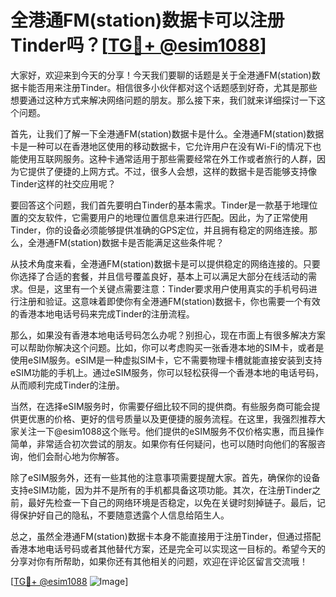 # 全港通FM(station)数据卡可以注册Tinder吗？[[TG💪+ @esim1088](https://t.me/s/esim1088)]

大家好，欢迎来到今天的分享！今天我们要聊的话题是关于全港通FM(station)数据卡能否用来注册Tinder。相信很多小伙伴都对这个话题感到好奇，尤其是那些想要通过这种方式来解决网络问题的朋友。那么接下来，我们就来详细探讨一下这个问题。

首先，让我们了解一下全港通FM(station)数据卡是什么。全港通FM(station)数据卡是一种可以在香港地区使用的移动数据卡，它允许用户在没有Wi-Fi的情况下也能使用互联网服务。这种卡通常适用于那些需要经常在外工作或者旅行的人群，因为它提供了便捷的上网方式。不过，很多人会想，这样的数据卡是否能够支持像Tinder这样的社交应用呢？

要回答这个问题，我们首先要明白Tinder的基本需求。Tinder是一款基于地理位置的交友软件，它需要用户的地理位置信息来进行匹配。因此，为了正常使用Tinder，你的设备必须能够提供准确的GPS定位，并且拥有稳定的网络连接。那么，全港通FM(station)数据卡是否能满足这些条件呢？

从技术角度来看，全港通FM(station)数据卡是可以提供稳定的网络连接的。只要你选择了合适的套餐，并且信号覆盖良好，基本上可以满足大部分在线活动的需求。但是，这里有一个关键点需要注意：Tinder要求用户使用真实的手机号码进行注册和验证。这意味着即使你有全港通FM(station)数据卡，你也需要一个有效的香港本地电话号码来完成Tinder的注册流程。

那么，如果没有香港本地电话号码怎么办呢？别担心，现在市面上有很多解决方案可以帮助你解决这个问题。比如，你可以考虑购买一张香港本地的SIM卡，或者是使用eSIM服务。eSIM是一种虚拟SIM卡，它不需要物理卡槽就能直接安装到支持eSIM功能的手机上。通过eSIM服务，你可以轻松获得一个香港本地的电话号码，从而顺利完成Tinder的注册。

当然，在选择eSIM服务时，你需要仔细比较不同的提供商。有些服务商可能会提供更优惠的价格、更好的信号质量以及更便捷的服务流程。在这里，我强烈推荐大家关注一下@esim1088这个账号。他们提供的eSIM服务不仅价格实惠，而且操作简单，非常适合初次尝试的朋友。如果你有任何疑问，也可以随时向他们的客服咨询，他们会耐心地为你解答。

除了eSIM服务外，还有一些其他的注意事项需要提醒大家。首先，确保你的设备支持eSIM功能，因为并不是所有的手机都具备这项功能。其次，在注册Tinder之前，最好先检查一下自己的网络环境是否稳定，以免在关键时刻掉链子。最后，记得保护好自己的隐私，不要随意透露个人信息给陌生人。

总之，虽然全港通FM(station)数据卡本身不能直接用于注册Tinder，但通过搭配香港本地电话号码或者其他替代方案，还是完全可以实现这一目标的。希望今天的分享对你有所帮助，如果你还有其他相关的问题，欢迎在评论区留言交流哦！

[[TG💪+ @esim1088](https://t.me/s/esim1088) ![Image](https://i.postimg.cc/4NQfJmqS/Snipaste-2025-05-13-00-14-12.png)]